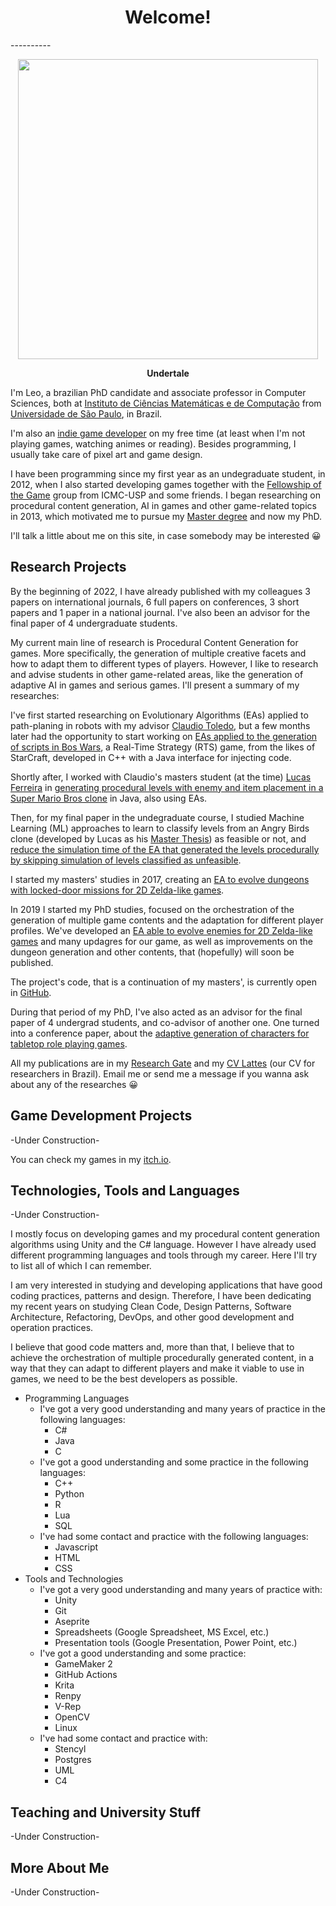 <h1 align="center">
Welcome!
</h1>
----------
<p align="center"> <img src="https://64.media.tumblr.com/ddce969c4244e977f3c40f5743c4b3be/tumblr_nxmcdq6y5d1sluwcco1_640.png" width=480px > <figcaption align = "center"><b>Undertale</b></figcaption></p>

I'm Leo, a brazilian PhD candidate and associate professor in Computer Sciences, both at [Instituto de Ciências Matemáticas e de Computação](https://www.icmc.usp.br/en/) from [Universidade de São Paulo](https://www.topuniversities.com/universities/universidade-de-sao-paulo), in Brazil.

I'm also an [indie game developer](https://leotpereira.itch.io/) on my free time (at least when I'm not playing games, watching animes or reading). Besides programming, I usually take care of pixel art and game design.

I have been programming since my first year as an undegraduate student, in 2012, when I also started developing games together with the [Fellowship of the Game](https://fog-icmc.itch.io/)
group from ICMC-USP and some friends. I began researching on procedural content generation, AI in games and other game-related topics in 2013,
which motivated me to pursue my [Master degree](https://teses.usp.br/teses/disponiveis/55/55134/tde-25032019-144917/en.php) and now my PhD.

I'll talk a little about me on this site, in case somebody may be interested &#128512;

## Research Projects

By the beginning of 2022, I have already published with my colleagues 3 papers on international journals, 6 full papers on conferences, 3 short papers and 1 paper in a national journal. I've also been an advisor for the final paper of 4 undergraduate students.

My current main line of research is Procedural Content Generation for games. More specifically, the generation of multiple creative facets and how to adapt them to different types of players. However, I like to research and advise students in other game-related areas, like the generation of adaptive AI in games and serious games. I'll present a summary of my researches:

I've first started researching on Evolutionary Algorithms (EAs) applied to path-planing in robots with my advisor [Claudio Toledo](https://scholar.google.com.br/citations?user=oiW7E1IAAAAJ&hl=en), but a few months later had the opportunity to start working on [EAs applied to the generation of scripts in Bos Wars](https://dl.acm.org/doi/10.1145/2598394.2598489), a Real-Time Strategy (RTS) game, from the likes of StarCraft, developed in C++ with a Java interface for injecting code.

Shortly after, I worked with Claudio's masters student (at the time) [Lucas Ferreira](http://www.lucasnferreira.com/) in [generating procedural levels with enemy and item placement in a Super Mario Bros clone](https://dl.acm.org/doi/10.1145/2598394.2598489) in Java, also using EAs.

Then, for my final paper in the undegraduate course, I studied Machine Learning (ML) approaches to learn to classify levels from an Angry Birds clone (developed by Lucas as his [Master Thesis](https://ieeexplore.ieee.org/document/8082517)) as feasible or not, and [reduce the simulation time of the EA that generated the levels procedurally by skipping simulation of levels classified as unfeasible](https://www.worldscientific.com/doi/abs/10.1142/S0218213017600193).

I started my masters' studies in 2017, creating an [EA to evolve dungeons with locked-door missions for 2D Zelda-like games](https://www.sciencedirect.com/science/article/abs/pii/S0957417421004504).

In 2019 I started my PhD studies, focused on the orchestration of the generation of multiple game contents and the adaptation for different player profiles. We've developed an [EA able to evolve enemies for 2D Zelda-like games](https://ieeexplore.ieee.org/document/9637547/) and many updagres for our game, as well as improvements on the dungeon generation and other contents, that (hopefully) will soon be published.

The project's code, that is a continuation of my masters', is currently open in [GitHub](https://github.com/LeonardoTPereira/Overlord-Project).

During that period of my PhD, I've also acted as an advisor for the final paper of 4 undergrad students, and co-advisor of another one. One turned into a conference paper, about the [adaptive generation of characters for tabletop role playing games](https://ieeexplore.ieee.org/document/8924830/).

All my publications are in my [Research Gate](https://www.researchgate.net/profile/Leonardo-Pereira-9) and my [CV Lattes](http://lattes.cnpq.br/5875419968824213) (our CV for researchers in Brazil). Email me or send me a message if you wanna ask about any of the researches &#128512;

## Game Development Projects

-Under Construction-

You can check my games in my [itch.io](https://leotpereira.itch.io/).

## Technologies, Tools and Languages

-Under Construction-

I mostly focus on developing games and my procedural content generation algorithms using Unity and the C# language. However I have already used different programming languages and tools through my career. Here I'll try to list all of which I can remember.

I am very interested in studying and developing applications that have good coding practices, patterns and design. Therefore, I have been dedicating my recent years on studying Clean Code, Design Patterns, Software Architecture, Refactoring, DevOps, and other good development and operation practices. 

I believe that good code matters and, more than that, I believe that to achieve the orchestration of multiple procedurally generated content, in a way that they can adapt to different players and make it viable to use in games, we need to be the best developers as possible.

- Programming Languages
  - I've got a very good understanding and many years of practice in the following languages:
    - C#
    - Java
    - C
  - I've got a good understanding and some practice in the following languages:
    - C++
    - Python
    - R
    - Lua
    - SQL
  - I've had some contact and practice with the following languages:
    - Javascript
    - HTML
    - CSS
- Tools and Technologies
  - I've got a very good understanding and many years of practice with:
    - Unity
    - Git
    - Aseprite
    - Spreadsheets (Google Spreadsheet, MS Excel, etc.)
    - Presentation tools (Google Presentation, Power Point, etc.)
  - I've got a good understanding and some practice:
    - GameMaker 2
    - GitHub Actions
    - Krita
    - Renpy
    - V-Rep
    - OpenCV
    - Linux
  - I've had some contact and practice with:
    - Stencyl
    - Postgres
    - UML
    - C4

## Teaching and University Stuff

-Under Construction-

## More About Me

-Under Construction-